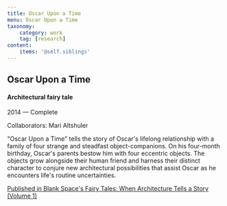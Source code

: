 ```yaml
---
title: Oscar Upon a Time
menu: Oscar Upon a Time
taxonomy:
    category: work
    tag: [research]
content:
	items: '@self.siblings'
---
```


## Oscar Upon a Time
#### Architectural fairy tale

<span class="textcolor">2014 — Complete</span>

Collaborators: Mari Altshuler

"Oscar Upon a Time" tells the story of Oscar's lifelong relationship with a family of four strange and steadfast object-companions. On his four-month birthday, Oscar's parents bestow him with four eccentric objects. The objects grow alongside their human friend and harness their distinct character to conjure new architectural possibilities that assist Oscar as he encounters life's routine uncertainties.

[Published in Blank Space's Fairy Tales: When Architecture Tells a Story (Volume 1)](http://blankspaceproject.com/product/fairy-tales-vol-1/)


 
